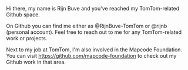 Hi there, my name is Rijn Buve and you've reached my TomTom-related Github space.

On Github you can find me either as @RijnBuve-TomTom or @rijnb (personal account).
Feel free to reach out to me for any TomTom-related work or projects.

Next to my job at TomTom, I'm also involved in the Mapcode Foundation.
You can visit https://github.com/mapcode-foundation to check out my Github work
in that area.

<!---
RijnBuve-TomTom/RijnBuve-TomTom is a ✨ special ✨ repository because its `README.md` (this file) appears on your GitHub profile.
You can click the Preview link to take a look at your changes.
--->

